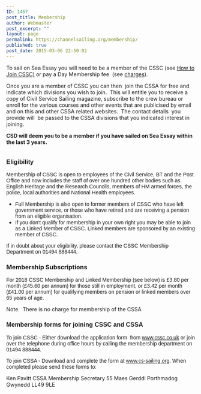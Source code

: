 ```yaml
---
ID: 1467
post_title: Membership
author: Webmaster
post_excerpt: ""
layout: page
permalink: https://channelsailing.org/membership/
published: true
post_date: 2015-03-06 22:50:02
---
```

To sail on Sea Essay you will need to be a member of the CSSC (see <a href="#Join">How to Join CSSC)</a> or pay a Day Membership fee  (see <a href="//channelsailing.org/charges#daymembership" target="_blank" rel="noopener">charges</a>).

Once you are a member of CSSC you can then  join the CSSA for free and indicate which divisions you wish to join.  This will entitle you to receive a copy of Civil Service Sailing magazine, subscribe to the crew bureau or enroll for the various courses and other events that are publicised by email and on this and other CSSA related websites.  The contact details  you provide will  be passed to the CSSA divisions that you indicated interest in joining.

<strong>CSD will deem you to be a member if you have sailed on Sea Essay within the last 3 years.</strong>
<h3 style="margin-top: 36px; line-height: 1.09091;"><span style="font-family: Arial;">Eligibility</span></h3>
<span style="font-family: Arial;">Membership of CSSC is open to employees of the Civil Service, BT and the Post Office and now includes the staff of over one hundred other bodies such as English Heritage and the Research Councils, members of HM armed forces, the police, local authorities and National Health employees. </span>
<ul>
 	<li><span style="font-family: Arial;">Full Membership is also open to former members of CSSC who have left government service, or those who have retired and are receiving a pension from an eligible organisation.</span></li>
 	<li><span style="font-family: Arial;">If you don't qualify for membership in your own right you may be able to join as a Linked Member of CSSC. </span><span style="font-family: Arial;">Linked members are sponsored by an existing member of CSSC. </span></li>
</ul>
<span style="font-family: Arial;"> If in doubt about your eligibility, please contact the CSSC Membership Department on 01494 888444.</span>
<h3>Membership Subscriptions</h3>
<span style="font-family: Arial;">For 2018 CSSC Membership and Linked Membership (see below) is £3.80 per month (£45.60 per annum) for those still in employment, or £3.42 per month (£41.00 per annum) for qualifying members on pension or linked members over 65 years of age.</span>

Note.  There is no charge for membership of the CSSA
<h3><span style="font-family: Arial;">Membership forms for joining CSSC and CSSA</span></h3>
<span style="font-family: Arial;">To join CSSC - Either download the application form  from <a href="http://www.cssc.co.uk/">www.cssc.co.uk</a> or join over the telephone during office hours by calling the membership department on 01494 888444.</span>

<span style="font-family: Arial;">To join CSSA - Download and complete the form at <a name="http://www.cs-sailing.org/html/membership.html"></a><a href="http://cs-sailing.org.uk/membership/">www.cs-sailing.org</a>. When completed please send these forms </span><span style="font-family: Arial;">to:</span>

Ken Pavitt
CSSA Membership Secretary
55 Maes Gerddi
Porthmadog
Gwynedd
LL49 9LE